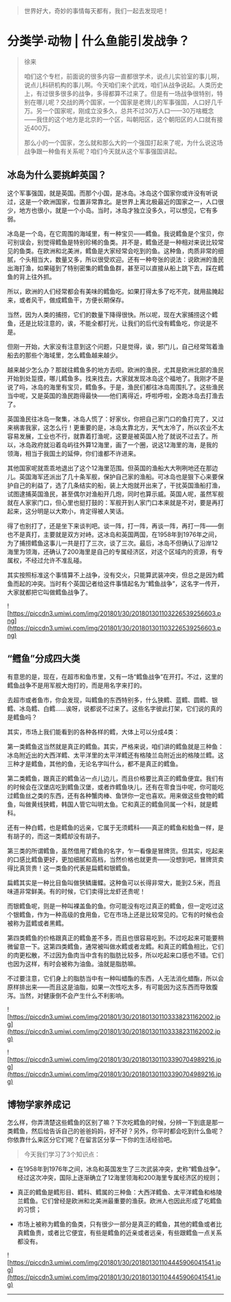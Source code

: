 > 世界好大，奇妙的事情每天都有，我们一起去发现吧！

# 分类学·动物 | 什么鱼能引发战争？

> 徐来
> 
> 咱们这个专栏，前面说的很多内容一直都很学术，说点儿实验室的事儿啊，说点儿科研机构的事儿啊。今天咱们来个武戏，咱们从战争说起。人类历史上，有过很多很多的战争，多得都算不过来了。但是有一场战争很特别，特别在哪儿呢？交战的两个国家，一个国家是老牌儿的军事强国，人口好几千万。另一个国家呢，刚成立没多久，总共不过30万人口——30万啥概念——我住的这个地方是北京的一个区，叫朝阳区，这个朝阳区的人口就有接近400万。
> 
> 那么小的一个国家，怎么就和那么大的一个强国打起来了呢，为什么说这场战争跟一种鱼有关系呢？咱们今天就从这个军事强国讲起。

## 冰岛为什么要挑衅英国？

这个军事强国，就是英国。而那个小国，是冰岛。冰岛这个国家你或许没有听说过，这是一个欧洲国家，位置非常靠北。是世界上离北极最近的国家之一，人口很少，地方也很小，就是一个小岛。当时，冰岛才独立没多久，可以想见，它有多弱。

冰岛是一个岛，在它周围的海域里，有一种宝贝——鳕鱼。我说鳕鱼是个宝贝，你可别误会，别觉得鳕鱼是特别珍稀的鱼类。并不是，鳕鱼还是一种相对来说比较常见的鱼类。在欧洲和北美洲，鳕鱼是大家经常会吃到的鱼。这种鱼，肉质非常的细腻，个头相当大，数量又多，所以很受欢迎。还有一种夸张的说法：说欧洲的渔民出海打渔，如果碰到了特别密集的鳕鱼鱼群，甚至可以直接从船上跳下去，踩在鳕鱼的背上往外抓。

所以，欧洲的人们经常都会有美味的鳕鱼吃。如果打得太多了吃不完，就用盐腌起来，或者风干，做成鳕鱼干，方便长期保存。

当然，因为人类的捕捞，它们的数量下降得很快。所以呢，现在大家捕捞这个鳕鱼，还是比较注意的，诶，不能全都打光，让我们的后代没有鳕鱼吃，你说是不是。

但刚一开始，大家没有注意到这个问题，只是觉得，诶，邪门儿，自己经常驾着渔船去的那些个海域里，怎么鳕鱼越来越少。

越来越少怎么办？那就往鳕鱼多的地方去呗。欧洲的渔民，尤其是欧洲北部的渔民开始到处踅摸，哪儿鳕鱼多。找来找去，大家就发现冰岛这个福地了。我刚才不是说了吗，冰岛的海里有宝贝，鳕鱼多。于是，渔民们都往冰岛周围扎了。这些渔民当中呢，又是英国的渔民跑得最快——他们离得近，呼啦呼啦，全跑冰岛去打渔去了。

英国渔民往冰岛一聚集，冰岛人慌了：好家伙，你把自己家门口的鱼打完了，又过来祸害我家，这怎么行！更重要的是，冰岛太靠北方，天气太冷了，所以农业不太容易发展，工业也不行，就靠着打渔呢，这要是被英国人抢了就说不过去了。所以，冰岛政府就沿着岛屿往外算12海里，画了一个圈，说这12海里的海，是我的领海，相当于我国土的延伸，你们谁都不许进来。

其他国家呢就乖乖地退出了这个12海里范围。但英国的渔船大大咧咧地还在那边儿。英国海军还派出了几十条军舰，保护自己家的渔船。可冰岛也是狠下心来要保护自己的利益了，选了几条结实的船，装上大炮就开出来了，干扰英国渔船打渔，试图逮捕英国渔民，甚至偶尔对渔船开几炮，同时也算示威。英国人呢，虽然军舰就在人家家门口，但心里也挺打鼓的：军舰开到人家门口本来就是不对，要是再打起来，这分明是以大欺小，肯定得被人笑话。

得了也别打了，还是坐下来谈判吧。谈一阵，打一阵，再谈一阵，再打一阵——倒也不是真打，主要就是双方对峙。这冰岛和英国两国，在1958年到1976年之间，为了捕捞鳕鱼这事儿一共是打了三次，谈了三次。最后，冰岛不但确认了沿岸12海里为领海，还确认了200海里是自己的专属经济区，对这个区域内的资源，有专属权，不经过允许不准乱碰。

其实按照标准这个事情算不上战争，没有交火，只能算武装冲突，但总之是因为鳕鱼而起的冲突。当时有个英国记者给这件事情起名为“鳕鱼战争”，这名字一传开，大家就都把它叫做鳕鱼战争了。

![https://piccdn3.umiwi.com/img/201801/30/201801301103226539256603.png](https://piccdn3.umiwi.com/img/201801/30/201801301103226539256603.png)

## “鳕鱼”分成四大类

有意思的是，现在，在超市和鱼市里，又有一场“鳕鱼战争”在开打。不过，这里的鳕鱼战争不是用军舰大炮打的，而是用名字来打的。

去超市或者鱼市，你会发现，叫鳕鱼的东西特别多，什么狭鳕、蓝鳕、圆鳕、银鳕、冰岛鳕、白鳕……诶呀，说都说不过来了。这些名字彼此打架，它们说的真的是鳕鱼吗？

其实，市场上我们能看到的各种各样的鳕，大体上可以分成4类：

第一类鳕鱼这当然就是真正的鳕鱼。其实，严格来说，咱们讲的鳕鱼就是三种鱼：冰岛附近出的大西洋鳕、太平洋里的太平洋鳕还有格陵兰岛附近出的格陵兰鳕。这三种才是鳕鱼，其他的鱼，无论名字叫什么，都不是真正的鳕鱼。

第二类鳕鱼，跟真正的鳕鱼沾一点儿边儿，而且价格要比真正的鳕鱼便宜。我们有的时候会在汉堡店吃到鳕鱼汉堡，或者炸鳕鱼块儿，还有在零食当中呢，你可能吃过鳕鱼丝之类的东西，还有各种蟹肉棒、鱼饼你一定也喜欢。用来做这些食物的鳕鱼，叫做黄线狭鳕，韩国人管它叫明太鱼。它和真正的鳕鱼同属一个科，就是鳕科。

还有一种白鳕，也是鳕鱼的远亲，它属于无须鳕科——真正的鳕鱼和鲶鱼一样，是有胡子的，而这一类鳕却没有胡子。

第三类的所谓鳕鱼，虽然借用了鳕鱼的名字，乍一看像是冒牌货。但其实，吃起来的口感比鳕鱼更好，更加细腻和高档，当然价格也就更贵——没想到吧，冒牌货卖得比真货贵！这一类鱼的代表是扁鳕和银鳕鱼。

扁鳕其实是一种比目鱼叫做狭鳞庸鲽。这种鱼可以长得非常大，能到2.5米，而且味道非常鲜美。有的时候，它们卖得比龙虾还贵呢！

而银鳕鱼呢，则是一种叫裸盖鱼的鱼。你可能没有吃过真正的鳕鱼，但一定吃过这个银鳕鱼，作为一种高级的食用鱼，它在市场上还是比较常见的。它有的时候也会被称为蓝鳕或者黑鳕。

第四类鳕鱼的价格跟真正的鳕鱼差不多，而且也很容易吃到。不过吃起来可能要稍微留意一下。这第四类鳕鱼，通常被叫做水鳕或者龙鳕。和真正的鳕鱼相比，它们的肉更松散，不过因为鱼肉当中含有的脂肪比较多，所以吃起来口感也不错。它们也因为这样，有时会被称为油鱼。油就是脂肪嘛。

不过要注意，它们身上的脂肪当中有一种叫蜡酯的东西，人无法消化蜡酯，所以会原样排出来——而且这是油脂，如果一次性吃太多，有可能因为这东西而导致腹泻。当然，对健康倒不会产生什么不利影响。

![https://piccdn3.umiwi.com/img/201801/30/201801301103338231162002.jpg](https://piccdn3.umiwi.com/img/201801/30/201801301103338231162002.jpg)

![https://piccdn3.umiwi.com/img/201801/30/201801301103390704989216.jpg](https://piccdn3.umiwi.com/img/201801/30/201801301103390704989216.jpg)

## 博物学家养成记

怎么样，你弄清楚这些鳕鱼的区别了嘛？下次吃鳕鱼的时候，分辨一下到底是那一类鳕鱼，然后给告诉自己的爸爸妈妈，好不好？另外，你平时都会吃到什么鱼呢？你依靠什么来区分它们呢？在留言区分享一下你的生活经验吧。

> 今天我们学习了3个知识点：

* 在1958年到1976年之间，冰岛和英国发生了三次武装冲突，史称“鳕鱼战争”。经过这次冲突，国际上逐渐确立了12海里领海和200海里专属经济区的规则；

* 真正的鳕鱼是鳕形目、鳕科、鳕属的三种鱼：大西洋鳕鱼、太平洋鳕鱼和格陵兰鳕鱼。它们曾经是欧洲和北美洲最重要的渔获。欧洲人也因此形成了吃鳕鱼的习惯；

* 市场上被称为鳕鱼的鱼类，只有很少一部分是真正的鳕鱼，其他的鳕鱼或者比真鳕鱼贵，或者比它便宜，有些是鳕鱼的近亲或者远亲，有些跟鳕鱼一点关系都没有。

![https://piccdn3.umiwi.com/img/201801/30/201801301104445906041541.jpg](https://piccdn3.umiwi.com/img/201801/30/201801301104445906041541.jpg)

---

